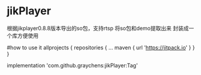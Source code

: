 # jikPlayer
根据jikplayer0.8.8版本导出的so包，支持rtsp
将so包和demo提取出来 封装成一个库方便使用


#how to use it
allprojects {
		repositories {
			...
			maven { url 'https://jitpack.io' }
		}
}

implementation 'com.github.graychens:jikPlayer:Tag'

  
  
